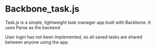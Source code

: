 Backbone_task.js
================

Task.js is a simple, lightweight task manager app built with Backbone. It uses Parse as the backend. 

User login has not been implemented, so all saved tasks are shared between anyone using the app. 



